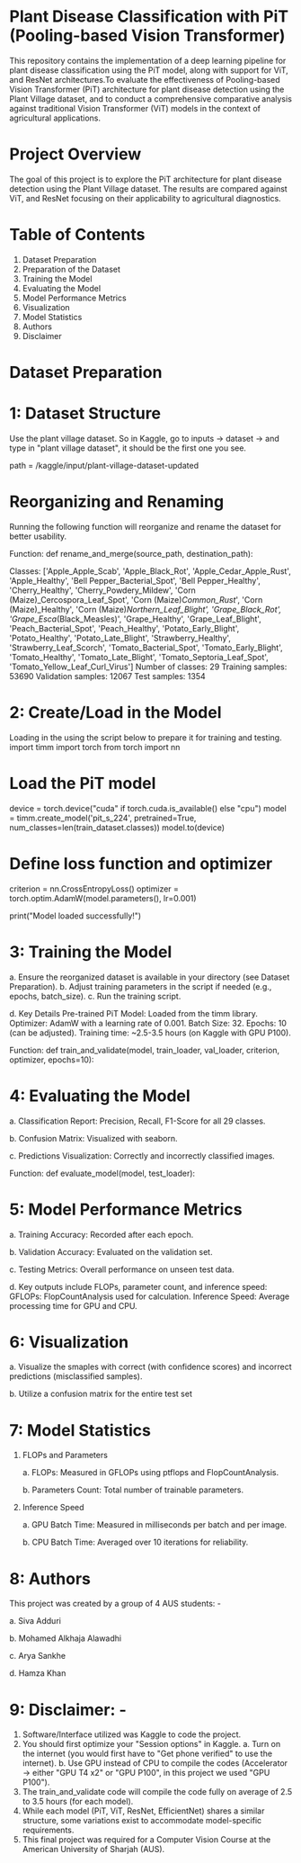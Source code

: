 # Plant Disease Classification with PiT (Pooling-based Vision Transformer)
This repository contains the implementation of a deep learning pipeline for plant disease classification using the PiT model, along with support for ViT, and ResNet architectures.To evaluate the effectiveness of Pooling-based Vision Transformer (PiT) architecture for plant disease detection using the Plant Village dataset, and to conduct a comprehensive comparative analysis against traditional Vision Transformer (ViT) models in the context of agricultural applications. 

# Project Overview
The goal of this project is to explore the PiT architecture for plant disease detection using the Plant Village dataset. The results are compared against ViT, and ResNet focusing on their applicability to agricultural diagnostics.

# Table of Contents
1. Dataset Preparation
2. Preparation of the Dataset
3. Training the Model
4. Evaluating the Model
5. Model Performance Metrics
6. Visualization
7. Model Statistics
8. Authors
9. Disclaimer

# Dataset Preparation
# 1: Dataset Structure
Use the plant village dataset. So in Kaggle, go to inputs -> dataset -> and type in "plant village dataset", it should be the first one you see.

path = /kaggle/input/plant-village-dataset-updated

# Reorganizing and Renaming
Running the following function will reorganize and rename the dataset for better usability.

Function: def rename_and_merge(source_path, destination_path):

Classes: ['Apple_Apple_Scab', 'Apple_Black_Rot', 'Apple_Cedar_Apple_Rust', 'Apple_Healthy', 'Bell Pepper_Bacterial_Spot', 'Bell Pepper_Healthy', 'Cherry_Healthy', 'Cherry_Powdery_Mildew', 'Corn (Maize)_Cercospora_Leaf_Spot', 'Corn (Maize)_Common_Rust_', 'Corn (Maize)_Healthy', 'Corn (Maize)_Northern_Leaf_Blight', 'Grape_Black_Rot', 'Grape_Esca_(Black_Measles)', 'Grape_Healthy', 'Grape_Leaf_Blight', 'Peach_Bacterial_Spot', 'Peach_Healthy', 'Potato_Early_Blight', 'Potato_Healthy', 'Potato_Late_Blight', 'Strawberry_Healthy', 'Strawberry_Leaf_Scorch', 'Tomato_Bacterial_Spot', 'Tomato_Early_Blight', 'Tomato_Healthy', 'Tomato_Late_Blight', 'Tomato_Septoria_Leaf_Spot', 'Tomato_Yellow_Leaf_Curl_Virus']
Number of classes: 29
Training samples: 53690
Validation samples: 12067
Test samples: 1354

# 2: Create/Load in the Model
Loading in the using the script below to prepare it for training and testing.
import timm
import torch
from torch import nn

# Load the PiT model
device = torch.device("cuda" if torch.cuda.is_available() else "cpu")
model = timm.create_model('pit_s_224', pretrained=True, num_classes=len(train_dataset.classes))
model.to(device)

# Define loss function and optimizer
criterion = nn.CrossEntropyLoss()
optimizer = torch.optim.AdamW(model.parameters(), lr=0.001)

print("Model loaded successfully!")

# 3: Training the Model
  a. Ensure the reorganized dataset is available in your directory (see Dataset Preparation).
  b. Adjust training parameters in the script if needed (e.g., epochs, batch_size).
  c. Run the training script.

  d. Key Details
      Pre-trained PiT Model: Loaded from the timm library.
      Optimizer: AdamW with a learning rate of 0.001.
      Batch Size: 32.
      Epochs: 10 (can be adjusted).
      Training time: ~2.5-3.5 hours (on Kaggle with GPU P100).

  Function: def train_and_validate(model, train_loader, val_loader, criterion, optimizer, epochs=10):

# 4: Evaluating the Model
  a. Classification Report: Precision, Recall, F1-Score for all 29 classes.
  
  b. Confusion Matrix: Visualized with seaborn.
  
  c. Predictions Visualization: Correctly and incorrectly classified images.

Function: def evaluate_model(model, test_loader):

# 5: Model Performance Metrics
  a. Training Accuracy: Recorded after each epoch.
  
  b. Validation Accuracy: Evaluated on the validation set.
  
  c. Testing Metrics: Overall performance on unseen test data.
  
  d. Key outputs include FLOPs, parameter count, and inference speed:
      GFLOPs: FlopCountAnalysis used for calculation.
      Inference Speed: Average processing time for GPU and CPU.

# 6: Visualization
  a. Visualize the smaples with correct (with confidence scores) and incorrect predictions (misclassified samples).
  
  b. Utilize a confusion matrix for the entire test set

# 7: Model Statistics
  1. FLOPs and Parameters

     a. FLOPs: Measured in GFLOPs using ptflops and FlopCountAnalysis.

     b. Parameters Count: Total number of trainable parameters.
  
  3. Inference Speed

     a. GPU Batch Time: Measured in milliseconds per batch and per image.

     b. CPU Batch Time: Averaged over 10 iterations for reliability.

# 8: Authors
This project was created by a group of 4 AUS students: -
   
   a. Siva Adduri
   
   b. Mohamed Alkhaja Alawadhi
   
   c. Arya Sankhe
   
   d. Hamza Khan 

# 9: Disclaimer: -
1. Software/Interface utilized was Kaggle to code the project.
2. You should first optimize your "Session options" in Kaggle.
   a. Turn on the internet (you would first have to "Get phone verified" to use the internet).
   b. Use GPU instead of CPU to compile the codes (Accelerator -> either "GPU T4 x2" or "GPU P100", in this project we used "GPU P100").
3. The train_and_validate code will compile the code fully on average of 2.5 to 3.5 hours (for each model).
4. While each model (PiT, ViT, ResNet, EfficientNet) shares a similar structure, some variations exist to accommodate model-specific requirements.
5. This final project was required for a Computer Vision Course at the American University of Sharjah (AUS).
